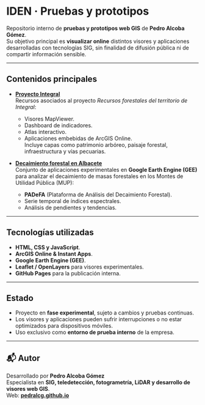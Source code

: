 # IDEN · Pruebas y prototipos

Repositorio interno de **pruebas y prototipos web GIS** de **Pedro Alcoba Gómez**.  
Su objetivo principal es **visualizar online** distintos visores y aplicaciones desarrolladas con tecnologías SIG, sin finalidad de difusión pública ni de compartir información sensible.

---

## Contenidos principales

- **[Proyecto Integral](Integral.html)**  
  Recursos asociados al proyecto _Recursos forestales del territorio de Integral_:

  - Visores MapViewer.
  - Dashboard de indicadores.
  - Atlas interactivo.
  - Aplicaciones embebidas de ArcGIS Online.  
    Incluye capas como patrimonio arbóreo, paisaje forestal, infraestructura y vías pecuarias.

- **[Decaimiento forestal en Albacete](Decaimiento-AB.html)**  
  Conjunto de aplicaciones experimentales en **Google Earth Engine (GEE)** para analizar el decaimiento de masas forestales en los Montes de Utilidad Pública (MUP):
  - **PADeFA** (Plataforma de Análisis del Decaimiento Forestal).
  - Serie temporal de índices espectrales.
  - Análisis de pendientes y tendencias.

---

## Tecnologías utilizadas

- **HTML, CSS y JavaScript**.
- **ArcGIS Online & Instant Apps**.
- **Google Earth Engine (GEE)**.
- **Leaflet / OpenLayers** para visores experimentales.
- **GitHub Pages** para la publicación interna.

---

## Estado

- Proyecto en **fase experimental**, sujeto a cambios y pruebas continuas.
- Los visores y aplicaciones pueden sufrir interrupciones o no estar optimizados para dispositivos móviles.
- Uso exclusivo como **entorno de prueba interno** de la empresa.

---

## 📬 Autor

Desarrollado por **Pedro Alcoba Gómez**  
Especialista en **SIG, teledetección, fotogrametría, LiDAR y desarrollo de visores web GIS**.  
Web: **[pedralcg.github.io](https://pedralcg.github.io)**
